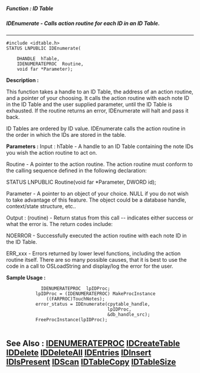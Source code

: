##### Function : ID Table
##### IDEnumerate - Calls action routine for each ID in an ID Table.
---
```
#include <idtable.h>
STATUS LNPUBLIC IDEnumerate(

	DHANDLE  hTable,
	IDENUMERATEPROC  Routine,
	void far *Parameter);
```
**Description :**

This function takes a handle to an ID Table, the address of an action routine, 
and a pointer of your choosing.  It calls the action routine with each note ID 
in the ID Table and the user supplied parameter, until the ID Table is 
exhausted.  If the routine returns an error, IDEnumerate will halt and pass it 
back.

ID Tables are ordered by ID value. IDEnumerate calls the action routine in the 
order in which the IDs are stored in the table.

**Parameters :**
Input :
hTable  -  A handle to an ID Table containing the note IDs you wish the action routine to act on.

Routine  -  A pointer to the action routine.  The action routine must conform to the calling sequence defined in the following declaration:  
 
STATUS LNPUBLIC Routine(void far *Parameter, DWORD id);

Parameter  -  A pointer to an object of your choice.  NULL if you do not wish to take advantage of this feature.  The object could be a database handle, context/state structure, etc..

Output :
(routine)  -  Return status from this call -- indicates either success or what the error is. The return codes include:

NOERROR - Successfully executed the action routine with each note ID in the ID Table.

ERR_xxx - Errors returned by lower level functions, including the action routine itself.  There are so many possible causes, that it is best to use the code in a call to OSLoadString and display/log the error for the user.



**Sample Usage :**
```
             IDENUMERATEPROC  lpIDProc;
           lpIDProc = (IDENUMERATEPROC) MakeProcInstance
               ((FARPROC)TouchNotes);
           error_status = IDEnumerate(cpytable_handle,
                                      lpIDProc,
                                      &db_handle_src);
           FreeProcInstance(lpIDProc);
           

```
**See Also :**
[IDENUMERATEPROC](/reference/Data/IDENUMERATEPROC)
[IDCreateTable](/reference/Func/IDCreateTable)
[IDDelete](/reference/Func/IDDelete)
[IDDeleteAll](/reference/Func/IDDeleteAll)
[IDEntries](/reference/Func/IDEntries)
[IDInsert](/reference/Func/IDInsert)
[IDIsPresent](/reference/Func/IDIsPresent)
[IDScan](/reference/Func/IDScan)
[IDTableCopy](/reference/Func/IDTableCopy)
[IDTableSize](/reference/Func/IDTableSize)
---
